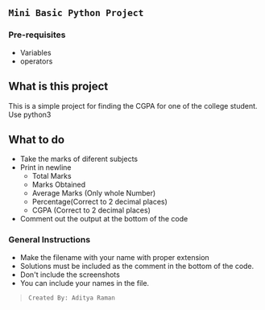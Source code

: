## `Mini Basic Python Project`
### Pre-requisites
- Variables
- operators

## What is this project
This is a simple project for finding the CGPA for one of the college student.
Use python3
## What to do
- Take the marks of diferent subjects
- Print in newline
  - Total Marks
  - Marks Obtained
  - Average Marks (Only whole Number)
  - Percentage(Correct to 2 decimal places)
  - CGPA (Correct to 2 decimal places)
- Comment out the output at the bottom of the code

### General Instructions
- Make the filename with your name with proper extension
- Solutions must be included as the comment in the bottom of the code.
- Don't include the screenshots
- You can include your names in the file.


> ```
> Created By: Aditya Raman
> ```
